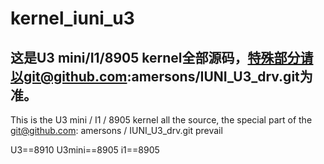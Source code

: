# kernel_iuni_u3
这是U3 mini/I1/8905 kernel全部源码，特殊部分请以git@github.com:amersons/IUNI_U3_drv.git为准。
-------------
This is the U3 mini / I1 / 8905 kernel all the source, the special part of the git@github.com: amersons / IUNI_U3_drv.git prevail

U3==8910 U3mini==8905 i1==8905
